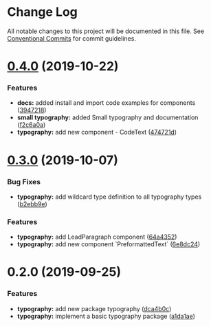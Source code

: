 # Change Log

All notable changes to this project will be documented in this file.
See [Conventional Commits](https://conventionalcommits.org) for commit guidelines.

# [0.4.0](https://bitbucket.org/enturas/design-system/compare/@entur/typography@0.3.0...@entur/typography@0.4.0) (2019-10-22)

### Features

- **docs:** added install and import code examples for components ([3947218](https://bitbucket.org/enturas/design-system/commits/394721862f307913a7e553ee9266ad335bb98d7d))
- **small typography:** added Small typography and documentation ([f2c6a0a](https://bitbucket.org/enturas/design-system/commits/f2c6a0a108b177efad32ca0fec0733a2072bd9d1))
- **typography:** add new component - CodeText ([474721d](https://bitbucket.org/enturas/design-system/commits/474721dac9ca84b0d1ecfb7a93ad339ba0653184))

# [0.3.0](https://bitbucket.org/enturas/design-system/compare/@entur/typography@0.2.0...@entur/typography@0.3.0) (2019-10-07)

### Bug Fixes

- **typography:** add wildcard type definition to all typography types ([b2ebb9e](https://bitbucket.org/enturas/design-system/commits/b2ebb9e))

### Features

- **typography:** add LeadParagraph component ([64a4352](https://bitbucket.org/enturas/design-system/commits/64a4352))
- **typography:** add new component \`PreformattedText\` ([6e8dc24](https://bitbucket.org/enturas/design-system/commits/6e8dc24))

# 0.2.0 (2019-09-25)

### Features

- **typography:** add new package typography ([dca4b0c](https://bitbucket.org/enturas/design-system/commits/dca4b0c))
- **typography:** implement a basic typography package ([a1da1ae](https://bitbucket.org/enturas/design-system/commits/a1da1ae))
